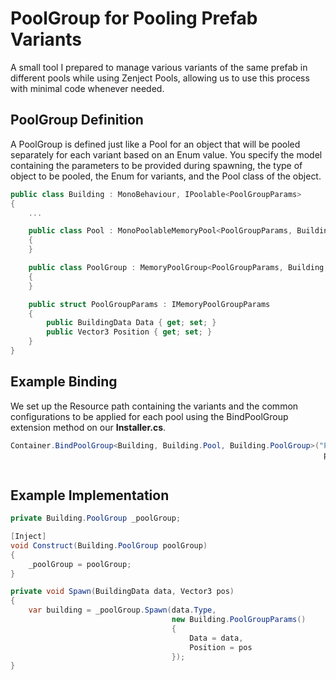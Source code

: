 # PoolGroup for Pooling Prefab Variants

A small tool I prepared to manage various variants of the same prefab in different pools while using Zenject Pools, allowing us to use this process with minimal code whenever needed.

## PoolGroup Definition

A PoolGroup is defined just like a Pool for an object that will be pooled separately for each variant based on an Enum value. You specify the model containing the parameters to be provided during spawning, the type of object to be pooled, the Enum for variants, and the Pool class of the object.

```csharp
public class Building : MonoBehaviour, IPoolable<PoolGroupParams>
{
    ...

    public class Pool : MonoPoolableMemoryPool<PoolGroupParams, Building>, IMemoryPool
    {
    }

    public class PoolGroup : MemoryPoolGroup<PoolGroupParams, Building, BuildingType, Building.Pool>, IMemoryPoolGroup
    {
    }

    public struct PoolGroupParams : IMemoryPoolGroupParams
    {
        public BuildingData Data { get; set; }
        public Vector3 Position { get; set; }
    }
}
```

## Example Binding
We set up the Resource path containing the variants and the common configurations to be applied for each pool using the BindPoolGroup extension method on our **Installer.cs**.

```csharp
Container.BindPoolGroup<Building, Building.Pool, Building.PoolGroup>("Prefabs/Buildings",
                                                                      poolConfig => poolConfig.WithInitialSize(4)
                                                                                              .ExpandByOneAtATime());
```

## Example Implementation

```csharp
private Building.PoolGroup _poolGroup;

[Inject]
void Construct(Building.PoolGroup poolGroup)
{
    _poolGroup = poolGroup;
}

private void Spawn(BuildingData data, Vector3 pos)
{
    var building = _poolGroup.Spawn(data.Type,
                                    new Building.PoolGroupParams()
                                    {
                                        Data = data,
                                        Position = pos
                                    });
}
```
